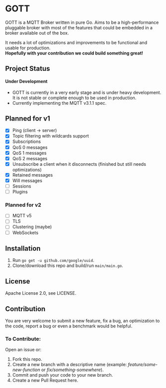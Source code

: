 # GOTT
GOTT is a MQTT Broker written in pure Go. Aims to be a high-performance pluggable broker with most of the features that could be embedded in a broker available out of the box.  
  
It needs a lot of optimizations and improvements to be functional and usable for production.  
**Hopefully with your contribution we could build something great!**

## Project Status
#### Under Development
- GOTT is currently in a very early stage and is under heavy development. It is not stable or complete enough to be used in production.
- Currently implementing the MQTT v3.1.1 spec.

## Planned for v1
- [x] Ping (client -> server)
- [x] Topic filtering with wildcards support
- [x] Subscriptions
- [x] QoS 0 messages
- [x] QoS 1 messages
- [x] QoS 2 messages
- [x] Unsubscribe a client when it disconnects (finished but still needs optimizations)
- [x] Retained messages
- [x] Will messages
- [ ] Sessions
- [ ] Plugins

### Planned for v2
- [ ] MQTT v5
- [ ] TLS
- [ ] Clustering (maybe)
- [ ] WebSockets

## Installation
1. Run `go get -u github.com/google/uuid`.
2. Clone/download this repo and build/run `main/main.go`.

## License
Apache License 2.0, see LICENSE.

## Contribution
You are very welcome to submit a new feature, fix a bug, an optimization to the code, report a bug or even a benchmark would be helpful.  
### To Contribute:  
Open an issue or:
1. Fork this repo.
2. Create a new branch with a descriptive name (example: *feature/some-new-function* or *fix/something-somewhere*).
3. Commit and push your code to your new branch.
4. Create a new Pull Request here.  
